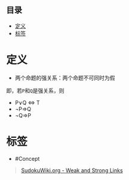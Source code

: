<!-- START doctoc generated TOC please keep comment here to allow auto update -->
<!-- DON'T EDIT THIS SECTION, INSTEAD RE-RUN doctoc TO UPDATE -->
## 目录

- [定义](#%E5%AE%9A%E4%B9%89)
- [标签](#%E6%A0%87%E7%AD%BE)

<!-- END doctoc generated TOC please keep comment here to allow auto update -->

# 定义
- 两个命题的强关系：两个命题不可同时为假

即，若`P`和`Q`是强关系，则
- P∨Q ⇔ T
- ¬P⇒Q
- ¬Q⇒P

# 标签

- #Concept

> [SudokuWiki.org - Weak and Strong Links](https://www.sudokuwiki.org/Weak_and_Strong_Links)
